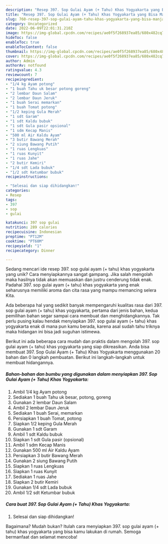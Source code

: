 ```yaml
---
description: "Resep 397. Sop Gulai Ayam (+ Tahu) Khas Yogyakarta yang Bisa Manjain Lidah"
title: "Resep 397. Sop Gulai Ayam (+ Tahu) Khas Yogyakarta yang Bisa Manjain Lidah"
slug: 760-resep-397-sop-gulai-ayam-tahu-khas-yogyakarta-yang-bisa-manjain-lidah
category: Uncategorized
date: 2022-06-09T22:01:31.210Z
image: https://img-global.cpcdn.com/recipes/ae0f5f268937ea85/680x482cq70/397-sop-gulai-ayam-tahu-khas-yogyakarta-foto-resep-utama.jpg
hideToc: false
enableToc: true
enableTocContent: false
thumbnail: https://img-global.cpcdn.com/recipes/ae0f5f268937ea85/680x482cq70/397-sop-gulai-ayam-tahu-khas-yogyakarta-foto-resep-utama.jpg
cover: https://img-global.cpcdn.com/recipes/ae0f5f268937ea85/680x482cq70/397-sop-gulai-ayam-tahu-khas-yogyakarta-foto-resep-utama.jpg
author: Admin
authorAv: notfound
ratingvalue: 4.3
reviewcount: 7
recipeingredient:
- "1/4 kg Ayam potong"
- "1 buah Tahu uk besar potong goreng"
- "2 lembar Daun Salam"
- "2 lembar Daun Jeruk"
- "1 buah Serai memarkan"
- "1 buah Tomat potong"
- "1/2 keping Gula Merah"
- "1 sdt Garam"
- "1 sdt Kaldu bubuk"
- "1 sdt Gula pasir opsional"
- "1 sdm Kecap Manis"
- "500 ml Air Kaldu Ayam"
- "3 butir Bawang Merah"
- "2 siung Bawang Putih"
- "1 ruas Lengkuas"
- "1 ruas Kunyit"
- "1 ruas Jahe"
- "2 butir Kemiri"
- "1/4 sdt Lada bubuk"
- "1/2 sdt Ketumbar bubuk"
recipeinstructions:

- "Selesai dan siap dihidangkan!"
categories:
- Resep
tags:
- 397
- sop
- gulai

katakunci: 397 sop gulai 
nutrition: 289 calories
recipecuisine: Indonesian
preptime: "PT12M"
cooktime: "PT60M"
recipeyield: "1"
recipecategory: Dinner

---
```





Sedang mencari ide resep 397. sop gulai ayam (+ tahu) khas yogyakarta yang unik? Cara menyiapkannya sangat gampang. Jika salah mengolah maka hasilnya tidak akan memuaskan dan justru cenderung tidak enak. Padahal 397. sop gulai ayam (+ tahu) khas yogyakarta yang enak seharusnya memiliki aroma dan cita rasa yang mampu memancing selera Kita.







Ada beberapa hal yang sedikit banyak mempengaruhi kualitas rasa dari 397. sop gulai ayam (+ tahu) khas yogyakarta, pertama dari jenis bahan, kedua pemilihan bahan segar sampai cara membuat dan menghidangkannya. Tak perlu pusing kalau hendak menyiapkan 397. sop gulai ayam (+ tahu) khas yogyakarta enak di mana pun kamu berada, karena asal sudah tahu triknya maka hidangan ini bisa jadi suguhan istimewa.






Berikut ini ada beberapa cara mudah dan praktis dalam mengolah 397. sop gulai ayam (+ tahu) khas yogyakarta yang siap dikreasikan. Anda bisa membuat 397. Sop Gulai Ayam (+ Tahu) Khas Yogyakarta menggunakan 20 bahan dan 0 langkah pembuatan. Berikut ini langkah-langkah untuk membuat hidangannya.

<!--inarticleads1-->

##### Bahan-bahan dan bumbu yang digunakan dalam menyiapkan 397. Sop Gulai Ayam (+ Tahu) Khas Yogyakarta:

1. Ambil 1/4 kg Ayam potong
1. Sediakan 1 buah Tahu uk besar, potong, goreng
1. Gunakan 2 lembar Daun Salam
1. Ambil 2 lembar Daun Jeruk
1. Sediakan 1 buah Serai, memarkan
1. Persiapkan 1 buah Tomat, potong
1. Siapkan 1/2 keping Gula Merah
1. Gunakan 1 sdt Garam
1. Ambil 1 sdt Kaldu bubuk
1. Siapkan 1 sdt Gula pasir (opsional)
1. Ambil 1 sdm Kecap Manis
1. Gunakan 500 ml Air Kaldu Ayam
1. Persiapkan 3 butir Bawang Merah
1. Gunakan 2 siung Bawang Putih
1. Siapkan 1 ruas Lengkuas
1. Siapkan 1 ruas Kunyit
1. Sediakan 1 ruas Jahe
1. Siapkan 2 butir Kemiri
1. Gunakan 1/4 sdt Lada bubuk
1. Ambil 1/2 sdt Ketumbar bubuk




<!--inarticleads2-->

##### Cara buat 397. Sop Gulai Ayam (+ Tahu) Khas Yogyakarta:


1. Selesai dan siap dihidangkan!



Bagaimana? Mudah bukan? Itulah cara menyiapkan 397. sop gulai ayam (+ tahu) khas yogyakarta yang bisa kamu lakukan di rumah. Semoga bermanfaat dan selamat mencoba!

